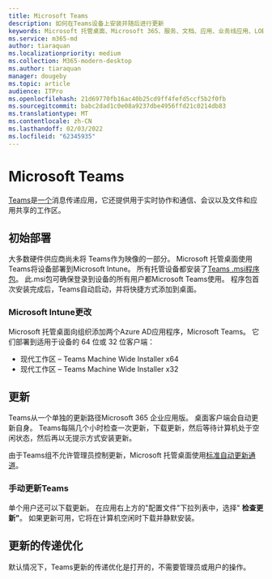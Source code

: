 ```yaml
---
title: Microsoft Teams
description: 如何在Teams设备上安装并随后进行更新
keywords: Microsoft 托管桌面、Microsoft 365、服务、文档、应用、业务线应用、LOB 应用
ms.service: m365-md
author: tiaraquan
ms.localizationpriority: medium
ms.collection: M365-modern-desktop
ms.author: tiaraquan
manager: dougeby
ms.topic: article
audience: ITPro
ms.openlocfilehash: 21d69770fb16ac40b25cd9ff4fefd5ccf5b2f0fb
ms.sourcegitcommit: babc2dad1c0e08a9237dbe4956ffd21c0214db83
ms.translationtype: MT
ms.contentlocale: zh-CN
ms.lasthandoff: 02/03/2022
ms.locfileid: "62345935"
---
```

# <a name="microsoft-teams"></a>Microsoft Teams

[Teams](https://www.microsoft.com/microsoft-365/microsoft-teams/group-chat-software)是[一个](https://support.microsoft.com/office/microsoft-teams-basics-6d5f52e6-5306-4096-ac24-c3082b79eaf0)消息传递应用，它还提供用于实时协作和通信、会议以及文件和应用共享的工作区。

## <a name="initial-deployment"></a>初始部署

大多数硬件供应商尚未将 Teams作为映像的一部分。 Microsoft 托管桌面使用Teams将设备部署到Microsoft Intune。 所有托管设备都安装了[Teams .msi程序包](/MicrosoftTeams/msi-deployment#how-the-microsoft-teams-msi-package-works)。 此.msi包可确保登录到设备的所有用户都Microsoft Teams使用。 程序包首次安装完成后，Teams自动启动，并将快捷方式添加到桌面。

### <a name="microsoft-intune-changes"></a>Microsoft Intune更改

Microsoft 托管桌面向组织添加两个Azure AD应用程序，Microsoft Teams。 它们部署到适用于设备的 64 位或 32 位客户端：  

- 现代工作区 – Teams Machine Wide Installer x64  
- 现代工作区 – Teams Machine Wide Installer x32

## <a name="updates"></a>更新

Teams从一个单独的更新路径Microsoft 365 企业应用版。 桌面客户端会自动更新自身。 Teams每隔几个小时检查一次更新，下载更新，然后等待计算机处于空闲状态，然后再以无提示方式安装更新。  

由于Teams组不允许管理员控制更新，Microsoft 托管桌面使用[标准自动更新通道](/microsoftteams/teams-client-update#can-admins-deploy-updates-instead-of-teams-auto-updating)。

### <a name="manually-updating-teams"></a>手动更新Teams

单个用户还可以下载更新。 在应用右上方的"配置文件"下拉列表中，选择" **检查更新"**。 如果更新可用，它将在计算机空闲时下载并静默安装。

## <a name="delivery-optimization-of-updates"></a>更新的传递优化

默认情况下，Teams更新的传递优化是打开的，不需要管理员或用户的操作。
